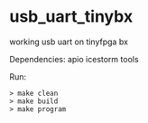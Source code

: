 # usb_uart_tinybx
working usb uart on tinyfpga bx

Dependencies:
apio
icestorm tools

Run:
```
> make clean
> make build
> make program

